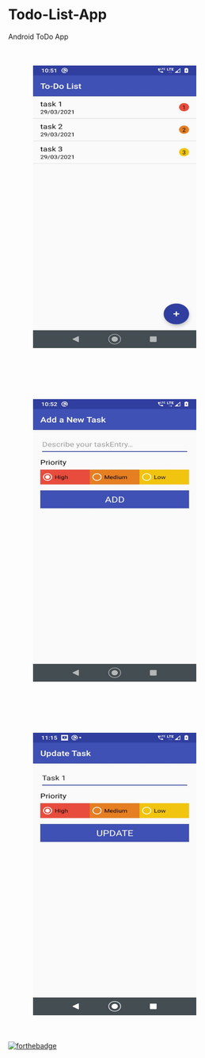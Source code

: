 # Todo-List-App
Android ToDo App
<br/>
<img src="img1.jpeg" width="330" height="570" style="padding:50px">
<img src="img2.jpeg" width="330" height="570" style="padding:50px">
<img src="img3.jpeg" width="330" height="570" style="padding:50px">
<br/>[![forthebadge](https://forthebadge.com/images/badges/made-with-java.svg)](https://forthebadge.com)
